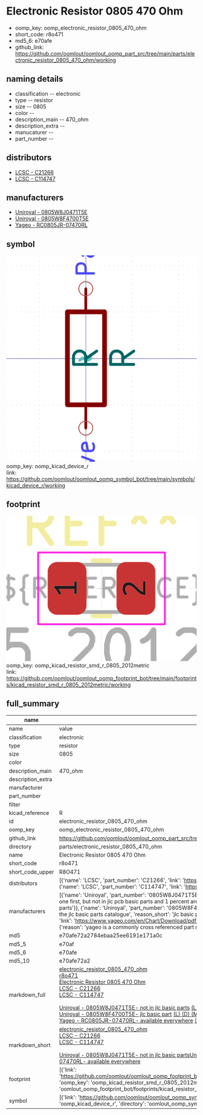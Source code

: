 # Electronic Resistor 0805 470 Ohm

  
* oomp_key: oomp_electronic_resistor_0805_470_ohm 
* short_code: r8o471
* md5_6: e70afe  
* github_link: https://github.com/oomlout/oomlout_oomp_part_src/tree/main/parts/electronic_resistor_0805_470_ohm/working  
## naming details
* classification -- electronic
* type -- resistor
* size -- 0805
* color -- 
* description_main -- 470_ohm
* description_extra -- 
* manucaturer -- 
* part_number -- 

## distributors
* [LCSC - C21266](https://lcsc.com/product-detail/C21266.html)  
* [LCSC - C114747](https://lcsc.com/product-detail/C114747.html)  

## manufacturers
* [Uniroyal - 0805W8J0471T5E]()  
* [Uniroyal - 0805W8F4700T5E]()  
* [Yageo - RC0805JR-07470RL](https://www.yageo.com/en/Chart/Download/pdf/RC0805JR-07470RL)  

## symbol

![](symbol/0/working/working_600.png)  
oomp_key: oomp_kicad_device_r  
link: https://github.com/oomlout/oomlout_oomp_symbol_bot/tree/main/symbols/kicad_device_r/working  

## footprint

![](footprint/0/working/working_600.png)  
oomp_key: oomp_kicad_resistor_smd_r_0805_2012metric  
link: https://github.com/oomlout/oomlout_oomp_footprint_bot/tree/main/footprints/kicad_resistor_smd_r_0805_2012metric/working  

## full_summary
| name | value | 
| --- | --- | 
| name | value | 
| classification | electronic | 
| type | resistor | 
| size | 0805 | 
| color |  | 
| description_main | 470_ohm | 
| description_extra |  | 
| manufacturer |  | 
| part_number |  | 
| filter |  | 
| kicad_reference | R | 
| id | electronic_resistor_0805_470_ohm | 
| oomp_key | oomp_electronic_resistor_0805_470_ohm | 
| github_link | https://github.com/oomlout/oomlout_oomp_part_src/tree/main/parts/electronic_resistor_0805_470_ohm/working | 
| directory | parts/electronic_resistor_0805_470_ohm | 
| name | Electronic Resistor 0805 470 Ohm | 
| short_code | r8o471 | 
| short_code_upper | R8O471 | 
| distributors | [{'name': 'LCSC', 'part_number': 'C21266', 'link': 'https://lcsc.com/product-detail/C21266.html', 'id': 'distributor_lcsc'}, {'name': 'LCSC', 'part_number': 'C114747', 'link': 'https://lcsc.com/product-detail/C114747.html', 'id': 'distributor_lcsc'}] | 
| manufacturers | [{'name': 'Uniroyal', 'part_number': '0805W8J0471T5E', 'link': '', 'id': 'manufacturer_uniroyal', 'note': {'reason': 'did this one first, but not in jlc pcb basic parts and 1 percent are and they are the same price', 'reason_short': 'not in jlc basic parts'}}, {'name': 'Uniroyal', 'part_number': '0805W8F4700T5E', 'link': '', 'id': 'manufacturer_uniroyal', 'note': {'reason': 'in the jlc basic parts catalogue', 'reason_short': 'jlc basic part'}}, {'name': 'Yageo', 'part_number': 'RC0805JR-07470RL', 'link': 'https://www.yageo.com/en/Chart/Download/pdf/RC0805JR-07470RL', 'id': 'manufacturer_yageo', 'note': {'reason': 'yageo is a commonly cross referenced part number', 'reason_short': 'available everywhere'}}] | 
| md5 | e70afe72a2784ebaa25ee6191e171a0c | 
| md5_5 | e70af | 
| md5_6 | e70afe | 
| md5_10 | e70afe72a2 | 
| markdown_full | [electronic_resistor_0805_470_ohm](https://github.com/oomlout/oomlout_oomp_part_src/tree/main/parts/electronic_resistor_0805_470_ohm/working)<br>[r8o471](https://github.com/oomlout/oomlout_oomp_part_src/tree/main/parts/electronic_resistor_0805_470_ohm/working)<br>[Electronic Resistor 0805 470 Ohm](https://github.com/oomlout/oomlout_oomp_part_src/tree/main/parts/electronic_resistor_0805_470_ohm/working)<br>[LCSC - C21266<br>](https://lcsc.com/product-detail/C21266.html)[LCSC - C114747<br>](https://lcsc.com/product-detail/C114747.html)<br>[Uniroyal - 0805W8J0471T5E- not in jlc basic parts]() [(L)  ](https://www.lcsc.com/search?q=0805W8J0471T5E)[(D)  ](https://www.digikey.com/en/products?keywords=0805W8J0471T5E)[(M)  ](https://www.mouser.com/Search/Refine?Keyword=0805W8J0471T5E)[(N)  ](https://www.newark.com/search?st=0805W8J0471T5E)[(SZ)  ](https://so.szlcsc.com/global.html?k=0805W8J0471T5E)<br>[Uniroyal - 0805W8F4700T5E- jlc basic part]() [(L)  ](https://www.lcsc.com/search?q=0805W8F4700T5E)[(D)  ](https://www.digikey.com/en/products?keywords=0805W8F4700T5E)[(M)  ](https://www.mouser.com/Search/Refine?Keyword=0805W8F4700T5E)[(N)  ](https://www.newark.com/search?st=0805W8F4700T5E)[(SZ)  ](https://so.szlcsc.com/global.html?k=0805W8F4700T5E)<br>[Yageo - RC0805JR-07470RL- available everywhere](https://www.yageo.com/en/Chart/Download/pdf/RC0805JR-07470RL) [(L)  ](https://www.lcsc.com/search?q=RC0805JR-07470RL)[(D)  ](https://www.digikey.com/en/products?keywords=RC0805JR-07470RL)[(M)  ](https://www.mouser.com/Search/Refine?Keyword=RC0805JR-07470RL)[(N)  ](https://www.newark.com/search?st=RC0805JR-07470RL)[(SZ)  ](https://so.szlcsc.com/global.html?k=RC0805JR-07470RL)<br> | 
| markdown_short | [electronic_resistor_0805_470_ohm](https://github.com/oomlout/oomlout_oomp_part_src/tree/main/parts/electronic_resistor_0805_470_ohm/working)<br>[LCSC - C21266<br>](https://lcsc.com/product-detail/C21266.html)[LCSC - C114747<br>](https://lcsc.com/product-detail/C114747.html)<br>[Uniroyal - 0805W8J0471T5E- not in jlc basic parts]()[Uniroyal - 0805W8F4700T5E- jlc basic part]()[Yageo - RC0805JR-07470RL- available everywhere](https://www.yageo.com/en/Chart/Download/pdf/RC0805JR-07470RL) | 
| footprint | [{'link': 'https://github.com/oomlout/oomlout_oomp_footprint_bot/tree/main/foootprntss/kicad_resistor_smd_r_0805_2012metric', 'oomp_key': 'oomp_kicad_resistor_smd_r_0805_2012metric', 'directory': 'oomlout_oomp_footprint_bot/footprints/kicad_resistor_smd_r_0805_2012metric//working/working.kicad_mod'}] | 
| symbol | [{'link': 'https://github.com/oomlout/oomlout_oomp_symbol_bot/tree/main/symbols/kicad_device_r', 'oomp_key': 'oomp_kicad_device_r', 'directory': 'oomlout_oomp_symbol_bot/symbols/kicad_device_r//working/working.kicad_sym'}] | 
